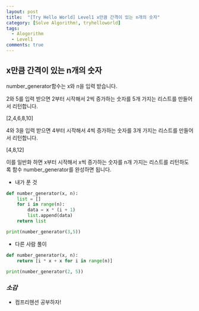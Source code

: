 ```yaml
---
layout: post
title:  "[Try Hello World] Level1 x만큼 간격이 있는 n개의 숫자"
category: [Solve Algorithm!, tryhelloworld]
tags:
  - Alogorithm
  - Level1
comments: true
---
```


## x만큼 간격이 있는 n개의 숫자
number_generator함수는 x와 n을 입력 받습니다.

2와 5를 입력 받으면 2부터 시작해서 2씩 증가하는 숫자를 5개 가지는 리스트를 만들어서 리턴합니다.

[2,4,6,8,10]

4와 3을 입력 받으면 4부터 시작해서 4씩 증가하는 숫자를 3개 가지는 리스트를 만들어서 리턴합니다.

[4,8,12]

이를 일반화 하면 x부터 시작해서 x씩 증가하는 숫자를 n개 가지는 리스트를 리턴하도록 함수 number_generator를 완성하면 됩니다.

- 내가 푼 것

```python
def number_generator(x, n):
    list = []
    for i in range(n):
        data = x * (i + 1)
        list.append(data)
    return list

print(number_generator(3,5))
```

- 다른 사람 풀이

```python
def number_generator(x, n):
    return [i * x + x for i in range(n)]

print(number_generator(2, 5))
```

### *소감*
- 컴프리헨션 공부하자!
